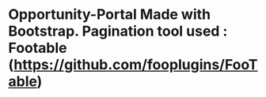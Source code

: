 # Opportunity-Portal Made with Bootstrap. Pagination tool used : Footable (https://github.com/fooplugins/FooTable)
